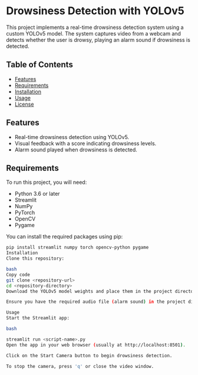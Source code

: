 # Drowsiness Detection with YOLOv5

This project implements a real-time drowsiness detection system using a custom YOLOv5 model. The system captures video from a webcam and detects whether the user is drowsy, playing an alarm sound if drowsiness is detected.

## Table of Contents

- [Features](#features)
- [Requirements](#requirements)
- [Installation](#installation)
- [Usage](#usage)
- [License](#license)

## Features

- Real-time drowsiness detection using YOLOv5.
- Visual feedback with a score indicating drowsiness levels.
- Alarm sound played when drowsiness is detected.

## Requirements

To run this project, you will need:

- Python 3.6 or later
- Streamlit
- NumPy
- PyTorch
- OpenCV
- Pygame

You can install the required packages using pip:

```bash
pip install streamlit numpy torch opencv-python pygame
Installation
Clone this repository:

bash
Copy code
git clone <repository-url>
cd <repository-directory>
Download the YOLOv5 model weights and place them in the project directory.

Ensure you have the required audio file (alarm sound) in the project directory.

Usage
Start the Streamlit app:

bash

streamlit run <script-name>.py
Open the app in your web browser (usually at http://localhost:8501).

Click on the Start Camera button to begin drowsiness detection.

To stop the camera, press 'q' or close the video window.
